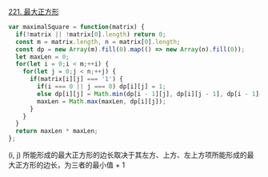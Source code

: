 [221. 最大正方形](https://leetcode.cn/problems/maximal-square/description/)

```javascript
var maximalSquare = function(matrix) {
  if(!matrix || !matrix[0].length) return 0;
  const m = matrix.length, n = matrix[0].length;
  const dp = new Array(m).fill(0).map(() => new Array(n).fill(0));
  let maxLen = 0;
  for(let i = 0;i < m;++i) {
    for(let j = 0;j < n;++j) {
      if(matrix[i][j] === '1') {
        if(i === 0 || j === 0) dp[i][j] = 1;
        else dp[i][j] = Math.min(dp[i - 1][j], dp[i][j - 1], dp[i - 1][j - 1]) + 1;
        maxLen = Math.max(maxLen, dp[i][j]);
      }
    }
  }
  return maxLen * maxLen;
};
```

(i, j) 所能形成的最大正方形的边长取决于其左方、上方、左上方项所能形成的最大正方形的边长，为三者的最小值 + 1
